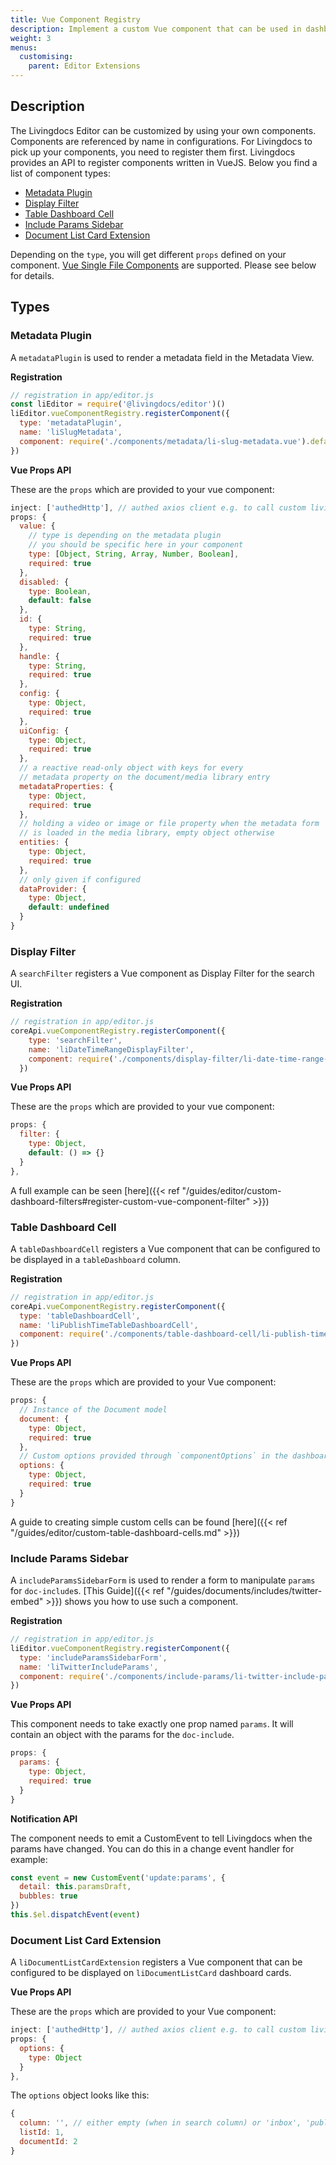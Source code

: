 ```yaml
---
title: Vue Component Registry
description: Implement a custom Vue component that can be used in dashboards and filters.
weight: 3
menus:
  customising:
    parent: Editor Extensions
---
```


## Description

The Livingdocs Editor can be customized by using your own components. Components are referenced by name in configurations. For Livingdocs to pick up your components, you need to register them first.
Livingdocs provides an API to register components written in VueJS. Below you find a list of component types:

- [Metadata Plugin](#metadataplugin)
- [Display Filter](#display-filter)
- [Table Dashboard Cell](#table-dashboard-cell)
- [Include Params Sidebar](#include-params-sidebar)
- [Document List Card Extension](#li-document-list-card-extension)

Depending on the `type`, you will get different `props` defined on your component. [Vue Single File Components](https://vuejs.org/v2/guide/single-file-components.html) are supported. Please see below for details.


## Types

### Metadata Plugin

A `metadataPlugin` is used to render a metadata field in the Metadata View.

**Registration**
```js
// registration in app/editor.js
const liEditor = require('@livingdocs/editor')()
liEditor.vueComponentRegistry.registerComponent({
  type: 'metadataPlugin',
  name: 'liSlugMetadata',
  component: require('./components/metadata/li-slug-metadata.vue').default
})
```

**Vue Props API**

These are the `props` which are provided to your vue component:
```js
inject: ['authedHttp'], // authed axios client e.g. to call custom livingdocs server endpoints
props: {
  value: {
    // type is depending on the metadata plugin
    // you should be specific here in your component
    type: [Object, String, Array, Number, Boolean],
    required: true
  },
  disabled: {
    type: Boolean,
    default: false
  },
  id: {
    type: String,
    required: true
  },
  handle: {
    type: String,
    required: true
  },
  config: {
    type: Object,
    required: true
  },
  uiConfig: {
    type: Object,
    required: true
  },
  // a reactive read-only object with keys for every
  // metadata property on the document/media library entry
  metadataProperties: {
    type: Object,
    required: true
  },
  // holding a video or image or file property when the metadata form
  // is loaded in the media library, empty object otherwise
  entities: {
    type: Object,
    required: true
  },
  // only given if configured
  dataProvider: {
    type: Object,
    default: undefined
  }
}
```


### Display Filter

A `searchFilter` registers a Vue component as Display Filter for the search UI.

**Registration**
```js
// registration in app/editor.js
coreApi.vueComponentRegistry.registerComponent({
    type: 'searchFilter',
    name: 'liDateTimeRangeDisplayFilter',
    component: require('./components/display-filter/li-date-time-range-display-filter.vue').default
  })
```

**Vue Props API**

These are the `props` which are provided to your vue component:
```js
props: {
  filter: {
    type: Object,
    default: () => {}
  }
},
```

A full example can be seen [here]({{< ref "/guides/editor/custom-dashboard-filters#register-custom-vue-component-filter" >}})

### Table Dashboard Cell

A `tableDashboardCell` registers a Vue component that can be configured to be displayed in a `tableDashboard` column.

**Registration**
```js
// registration in app/editor.js
coreApi.vueComponentRegistry.registerComponent({
  type: 'tableDashboardCell',
  name: 'liPublishTimeTableDashboardCell',
  component: require('./components/table-dashboard-cell/li-publish-time-table-dashboard-cell.vue').default
})
```

**Vue Props API**

These are the `props` which are provided to your Vue component:
```js
props: {
  // Instance of the Document model
  document: {
    type: Object,
    required: true
  },
  // Custom options provided through `componentOptions` in the dashboard config
  options: {
    type: Object,
    required: true
  }
}
```

A guide to creating simple custom cells can be found [here]({{< ref "/guides/editor/custom-table-dashboard-cells.md" >}})


### Include Params Sidebar

A `includeParamsSidebarForm` is used to render a form to manipulate `params` for `doc-include`s. [This Guide]({{< ref "/guides/documents/includes/twitter-embed" >}}) shows you how to use such a component.

**Registration**
```js
// registration in app/editor.js
liEditor.vueComponentRegistry.registerComponent({
  type: 'includeParamsSidebarForm',
  name: 'liTwitterIncludeParams',
  component: require('./components/include-params/li-twitter-include-params.vue').default
})
```

**Vue Props API**

This component needs to take exactly one prop named `params`. It will contain an object with the params for the `doc-include`.
```js
props: {
  params: {
    type: Object,
    required: true
  }
}
```

**Notification API**

The component needs to emit a CustomEvent to tell Livingdocs when the params have changed. You can do this in a change event handler for example:
```js
const event = new CustomEvent('update:params', {
  detail: this.paramsDraft,
  bubbles: true
})
this.$el.dispatchEvent(event)
```


### Document List Card Extension

A `liDocumentListCardExtension` registers a Vue component that can be configured to be displayed on `liDocumentListCard` dashboard cards.

**Vue Props API**

These are the `props` which are provided to your Vue component:
```js
inject: ['authedHttp'], // authed axios client e.g. to call custom livingdocs server endpoints
props: {
  options: {
    type: Object
  }
},
```
The `options` object looks like this:
```js
{
  column: '', // either empty (when in search column) or 'inbox', 'published', 'inline-list-edit`
  listId: 1,
  documentId: 2
}
```
